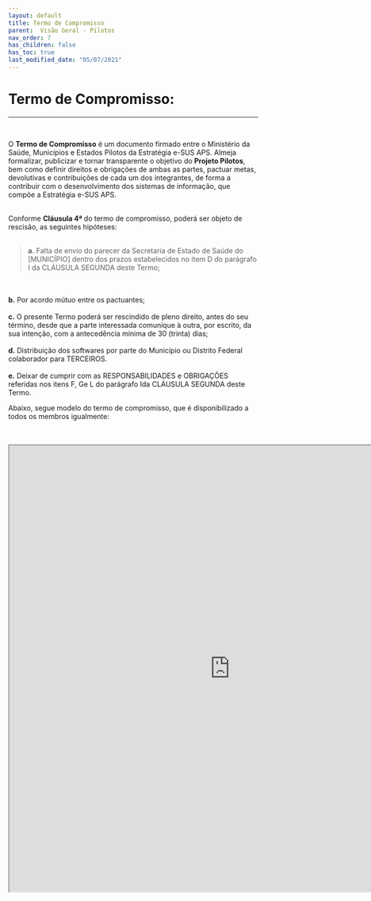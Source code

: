 ```yaml
---
layout: default
title: Termo de Compromisso
parent:  Visão Geral - Pilotos
nav_order: 7
has_children: false
has_toc: true
last_modified_date: "05/07/2021"
---
```


<link rel="stylesheet" type="text/css" href="../estilos.css">

<h1> Termo de Compromisso: </h1>

<hr>

<br>

<p>O <b>Termo de Compromisso</b> é um documento firmado entre o Ministério da Saúde, Municípios e Estados Pilotos da Estratégia e-SUS APS. Almeja formalizar, publicizar e tornar transparente o objetivo do <b>Projeto Pilotos</b>, bem como definir direitos e obrigações de ambas as partes, pactuar metas, devolutivas e contribuições de cada um dos integrantes, de forma a contribuir com o desenvolvimento dos sistemas de informação, que compõe a Estratégia e-SUS APS.  </p>

<br>
Conforme <b>Cláusula 4ª</b> do termo de compromisso, poderá ser objeto de rescisão, as seguintes hipóteses:
<br>
<br>

> <b>a.</b> Falta de envio do parecer da Secretaria de Estado de Saúde do [MUNICÍPIO] dentro dos prazos estabelecidos no item D do parágrafo I da CLÁUSULA SEGUNDA deste Termo;
<br>
<br>
<b>b.</b> Por acordo mútuo entre os pactuantes;
<br>
<br>
<b>c.</b> O presente Termo poderá ser rescindido de pleno direito, antes do seu término, desde que a parte interessada comunique à outra, por escrito, da sua intenção, com a antecedência mínima de 30 (trinta) dias;
<br>
<br>
<b>d.</b> Distribuição dos softwares por parte do Município ou Distrito Federal colaborador para TERCEIROS.
<br>
<br>
<b>e.</b> Deixar de cumprir com as RESPONSABILIDADES e OBRIGAÇÕES referidas nos itens F, Ge L do parágrafo Ida CLÁUSULA SEGUNDA deste Termo.
<br>
</div>

Abaixo, segue modelo do termo de compromisso, que é disponibilizado a todos os membros igualmente:

<br>
<br>

<iframe src="https://cgiap-saps.github.io/Pilotos/compromisso.pdf" width="890px" height="900px"></iframe>
